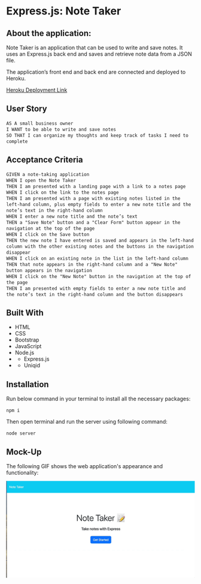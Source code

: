 # Express.js: Note Taker

## About the application:

Note Taker is an application that can be used to write and save notes. It uses an Express.js back end and saves and retrieve note data from a JSON file.

The application’s front end and back end are connected and deployed to Heroku.

[Heroku Deployment Link](https://express-js-note-taker706-eed76391d2bd.herokuapp.com/)

## User Story

```
AS A small business owner
I WANT to be able to write and save notes
SO THAT I can organize my thoughts and keep track of tasks I need to complete
```

## Acceptance Criteria

```
GIVEN a note-taking application
WHEN I open the Note Taker
THEN I am presented with a landing page with a link to a notes page
WHEN I click on the link to the notes page
THEN I am presented with a page with existing notes listed in the left-hand column, plus empty fields to enter a new note title and the note’s text in the right-hand column
WHEN I enter a new note title and the note’s text
THEN a "Save Note" button and a "Clear Form" button appear in the navigation at the top of the page
WHEN I click on the Save button
THEN the new note I have entered is saved and appears in the left-hand column with the other existing notes and the buttons in the navigation disappear
WHEN I click on an existing note in the list in the left-hand column
THEN that note appears in the right-hand column and a "New Note" button appears in the navigation
WHEN I click on the "New Note" button in the navigation at the top of the page
THEN I am presented with empty fields to enter a new note title and the note’s text in the right-hand column and the button disappears
```

## Built With

- HTML
- CSS
- Bootstrap
- JavaScript
- Node.js
- - Express.js
- - Uniqid

## Installation

Run below command in your terminal to install all the necessary packages:

```
npm i
```

Then open terminal and run the server using following command:

```
node server
```

## Mock-Up

The following GIF shows the web application's appearance and functionality:

![Existing notes are listed in the left-hand column with empty fields on the right-hand side for the new note’s title and text.](./public/assets/note-taker-demo.gif)
